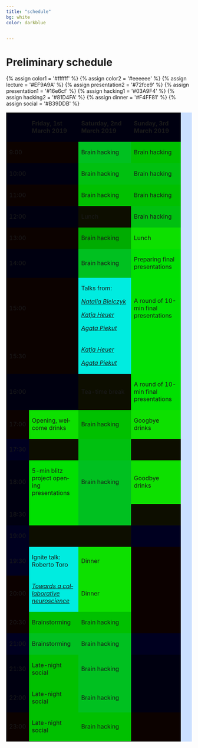 ```yaml
---
title: "schedule"
bg: white
color: darkblue


---
```


# Preliminary schedule



{% assign color1 = '#ffffff' %}
{% assign color2 = '#eeeeee' %}
{% assign lecture = '#EF9A9A' %}
{% assign presentation2 = '#72fce9' %}
{% assign presentation1 = '#16e6cf' %}
{% assign hacking1 = '#03A9F4' %}
{% assign hacking2 = '#81D4FA' %}
{% assign dinner = '#F4FF81' %}
{% assign social = '#B39DDB' %}


<table width="421" cellspacing="0" cellpadding="4" bgcolor="#cadfff">
<tbody>
<tr>
<td  bgcolor="{{ color1 }}"  width="24" height="12">&nbsp;</td>
<td bgcolor="{{ color1 }}" width="118">
<p lang="en-US"><span lang="en-US"><strong>Friday, 1st March 2019</strong></span></p>
</td>
<td bgcolor="{{ color1 }}" width="127">
<p lang="en-US"><span lang="en-US"><strong>Saturday, 2nd March 2019</strong></span></p>
</td>
<td bgcolor="{{ color1 }}" width="119">
<p lang="en-US"><span lang="en-US"><strong>Sunday, 3rd March 2019</strong></span></p>
</td>
</tr>


<tr>
<td bgcolor="{{  color2  }}" width="24" height="24">
<p lang="en-US">9:00</p>
</td>
<td bgcolor="{{  color2  }}" width="118">&nbsp;</td>
<td bgcolor="{{ hacking2 }}" width="127">
<p lang="en-US"><span lang="en-US">Brain hacking</span></p>
</td>
<td bgcolor="{{  hacking2  }}" width="119"><p lang="en-US"><span lang="en-US">Brain hacking</span></p></td>
</tr>

<tr>
<td bgcolor="{{ color1 }}" width="24" height="5">
<p lang="en-US">10:00</p>
</td>
<td bgcolor="{{ color1 }}" width="118">&nbsp;</td>
<td bgcolor="{{ hacking1 }}" width="127">
<p lang="en-US"><span lang="en-US">Brain hacking</span></p>
</td>
<td bgcolor="{{ hacking1 }}" width="119">
<p lang="en-US"><span lang="en-US">Brain hacking</span></p>
</td>
</tr>

<tr>
<td bgcolor="{{  color2  }}" width="24" height="5">
<p lang="en-US">11:00</p>
</td>
<td bgcolor="{{  color2  }}" width="118">&nbsp;</td>
<td bgcolor="{{  hacking2  }}" width="127">
<p lang="en-US"><span lang="en-US">Brain hacking</span></p>
</td>
<td bgcolor="{{  hacking2  }}" width="119">
<p lang="en-US"><span lang="en-US">Brain hacking</span></p>
</td>
</tr>

<tr>
<td bgcolor="{{ color1 }}" width="24" height="5">
<p lang="en-US">12:00</p>
</td>
<td bgcolor="{{ color1 }}" width="118">&nbsp;</td>
<td bgcolor="{{ dinner }}" width="127">
<p lang="en-US"><span lang="en-US">Lunch</span></p>
</td>
<td bgcolor="{{ hacking1 }}" width="119">
<p lang="en-US"><span lang="en-US">Brain hacking</span></p>
</td>
</tr>

<tr>
<td bgcolor="{{  color2  }}" width="24" height="5">
<p lang="en-US">13:00</p>
</td>
<td bgcolor="{{  color2  }}" width="118">&nbsp;</td>
<td bgcolor="{{  hacking1 }}" width="127">
<p lang="en-US"><span lang="en-US">Brain hacking</span></p>
</td>
<td bgcolor="{{  dinner }}" width="119">
<p lang="en-US"><span lang="en-US">Lunch</span></p>
</td>
</tr>

<tr>
<td bgcolor="{{ color1 }}" width="24" height="5">
<p lang="en-US">14:00</p>
</td>
<td bgcolor="{{ color1 }}" width="118">&nbsp;</td>
<td bgcolor="{{ hacking2 }}" width="127">
<p lang="en-US"><span lang="en-US">Brain hacking</span></p>
</td>
<td bgcolor="{{ presentation1 }}" width="119">
<p lang="en-US"><span lang="en-US">Preparing final presentations</span></p>
</td>
</tr>

<tr>
<td bgcolor="{{  color2  }}" width="24" height="5">
<p lang="en-US">15:00</p>
</td>
<td bgcolor="{{  color2  }}" width="118">&nbsp;</td>
<td bgcolor="{{  lecture }}" width="127">
<p lang="en-US"><span lang="en-US">Talks from:</span></p>
<p lang="en-US"><span lang="en-US"><em><a href="{{ url }}index.html#nat">Natalia Bielczyk</a></em></span></p>
<p lang="en-US"><span lang="en-US"><em><a href="{{ url }}index.html#katja">Katja Heuer</a></em>
<p lang="en-US"><span lang="en-US"><em><a href="{{ url }}index.html#geek">Agata Piekut</a></em> </span></p>
</span></p></td></td>
<td bgcolor="{{  presentation2  }}" width="119">
<p lang="en-US"><span lang="en-US">A round of 10-min final presentations</span></p>
</td>
</tr>

<tr>
<td bgcolor="{{  color2  }}" width="24" height="5">
<p lang="en-US">15:30</p>
</td>
<td bgcolor="{{  color2  }}" width="118">&nbsp;</td>
<td bgcolor="{{  lecture }}" width="127">
<p lang="en-US"><span lang="en-US"><em><a href="{{ url }}index.html#katja">Katja Heuer</a></em>
<p lang="en-US"><span lang="en-US"><em><a href="{{ url }}index.html#geek">Agata Piekut</a></em> </span></p>
</span></p></td>
<td bgcolor="{{ presentation2 }}" width="119">&nbsp;
</td>
</tr>

<tr>
<td bgcolor="{{ color1 }}" width="24" height="5">
<p lang="en-US">16:00</p>
</td>
<td bgcolor="{{ color1 }}" width="118">&nbsp;</td>
<td bgcolor="{{ dinner }}" width="127">
<p lang="en-US"><span lang="en-US">Tea-time break</span></p>
</td>
<td bgcolor="{{  presentation1  }}" width="119">
<p lang="en-US"><span lang="en-US">A round of 10-min final presentations</span></p>
</td>
</tr>

<tr>
<td bgcolor="{{  color2  }}" width="24" height="38">
<p lang="en-US">17:00</p>
</td>
<td bgcolor="{{  dinner }}" width="118">
<p lang="en-US"><span lang="en-US">Opening, welcome drinks</span></p>
</td>
<td bgcolor="{{  hacking1  }}" width="127">
<p lang="en-US"><span lang="en-US">Brain hacking </span></p>
</td>
<td bgcolor="{{  dinner  }}" width="119">
<p lang="en-US"><span lang="en-US">Googbye drinks</span></p>
</td>
</tr>

<tr>
<td bgcolor="{{ color2 }}" width="24" height="5">
<p lang="en-US">17:30</p>
</td>
<td bgcolor="{{ dinner }}" width="118">&nbsp;</td>
<td bgcolor="{{ hacking1 }}" width="127">&nbsp;</td>
<td bgcolor="{{ dinner }}" width="119">&nbsp;</td>
</tr>

<tr>
<td bgcolor="{{ color1 }}" width="24" height="13">
<p lang="en-US">18:00</p>
</td>
<td bgcolor="{{  presentation1  }}" width="118">
<p lang="en-US"><span lang="en-US">5-min blitz project opening presentations</span></p>
</td>
<td bgcolor="{{ hacking2 }}" width="127">
<p lang="en-US"><span lang="en-US">Brain hacking</span></p>
</td>
<td bgcolor="{{  dinner }}" width="119">
<p lang="en-US"><span lang="en-US">Goodbye drinks</span></p>
</td>
</tr>

<tr>
<td bgcolor="{{ color1 }}" width="24" height="5">
<p lang="en-US">18:30</p>
</td>
<td bgcolor="{{ presentation1 }}" width="118">&nbsp;</td>
<td bgcolor="{{ hacking2}}" width="127">&nbsp;</td>
<td bgcolor="{{ dinner }}" width="119">&nbsp;</td>
</tr>

<tr>
<td bgcolor="{{ color2 }}" width="24" height="5">
<p lang="en-US">19:00</p>
</td>
<td bgcolor="{{ dinner }}" width="118">&nbsp;</td>
<td bgcolor="{{ dinner }}" width="127">&nbsp;</td>
<td bgcolor="{{ color2 }}" width="119">&nbsp;</td>
</tr>

<tr>
<td bgcolor="{{ color2 }}" width="24" height="13">
<p lang="en-US">19:30</p>
</td>
<td bgcolor="{{  lecture  }}" width="118">
<p lang="en-US"><span lang="en-US">Ignite talk: Roberto Toro</span></p>
<td bgcolor="{{  dinner }}" width="127">
<p lang="en-US"><span lang="en-US">Dinner</span></p>
</td>
<td bgcolor="{{  color1  }}" width="119">&nbsp;
</td>
</tr>

<tr>
<td bgcolor="{{  color1  }}" width="24" height="5">
<p lang="en-US">20:00</p>
</td>
<td bgcolor="{{  lecture  }}" width="118">
<p lang="en-US"><span lang="en-US"><em><a href="{{ url }}index.html#toro">Towards a collaborative neuroscience</a></em>
</span></p>
</td>
<td bgcolor="{{  dinner  }}" width="127">
<p lang="en-US"><span lang="en-US">Dinner</span></p>
</td>
<td bgcolor="{{  color1  }}" width="119">&nbsp;</td>
</tr>

<tr>
<td bgcolor="{{  color1  }}" width="24" height="5">
<p lang="en-US">20:30</p>
</td>
<td bgcolor="{{  hacking2  }}" width="118">
<p lang="en-US"><span lang="en-US">Brainstorming</span></p>
</td>
<td bgcolor="{{  hacking1  }}" width="127">
<p lang="en-US"><span lang="en-US">Brain hacking</span></p>
</td>
<td bgcolor="{{  color1  }}" width="119">&nbsp;</td>
</tr>

<tr>
<td bgcolor="{{ color2 }}" width="24" height="5">
<p lang="en-US">21:00</p>
</td>
<td bgcolor="{{ hacking2 }}" width="118">
<p lang="en-US"><span lang="en-US">Brainstorming</span></p>
</td>
<td bgcolor="{{ hacking2 }}" width="127">
<p lang="en-US"><span lang="en-US">Brain hacking</span></p>
</td>
<td bgcolor="{{ color2 }}" width="119">&nbsp;</td>
</tr>

<tr>
<td bgcolor="{{ color1 }}" width="24" height="5">
<p lang="en-US">21:30</p>
</td>
<td bgcolor="{{ social }}" width="118">
<p lang="en-US"><span lang="en-US">Late-night social</span></p>
</td>
<td bgcolor="{{ hacking2 }}" width="127">
<p lang="en-US"><span lang="en-US">Brain hacking</span></p>
</td>
<td bgcolor="{{ color1 }}" width="119">&nbsp;</td>
</tr>

<tr>
<td bgcolor="{{ color1 }}" width="24" height="5">
<p lang="en-US">22:00</p>
</td>
<td bgcolor="{{ social }}" width="118">
<p lang="en-US"><span lang="en-US">Late-night social</span></p>
</td>
<td bgcolor="{{ hacking2 }}" width="127">
<p lang="en-US"><span lang="en-US">Brain hacking</span></p>
</td>
<td bgcolor="{{ color1 }}" width="119">&nbsp;</td>
</tr>

<tr>
<td bgcolor="{{  color2  }}" width="24" height="4">
<p lang="en-US">23:00</p>
</td>
<td bgcolor="{{  social  }}" width="118">
<p lang="en-US"><span lang="en-US">Late-night social</span></p>
</td>
<td bgcolor="{{  hacking1  }}" width="127">
<p lang="en-US"><span lang="en-US">Brain hacking</span></p>
</td>
<td bgcolor="{{  color2  }}" width="119">&nbsp;</td>
</tr>

</tbody>
</table>
